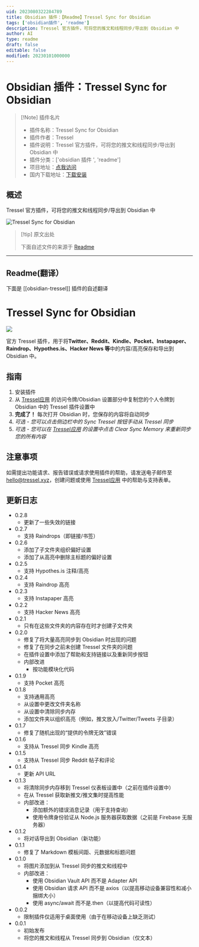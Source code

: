 ```yaml
---
uid: 2023080322284789
title: Obsidian 插件：【Readme】Tressel Sync for Obsidian
tags: ['obsidian插件', 'readme']
description: Tressel 官方插件，可将您的推文和线程同步/导出到 Obsidian 中
author: AI
type: readme
draft: false
editable: false
modified: 20230101000000
---
```


# Obsidian 插件：Tressel Sync for Obsidian

> [!Note] 插件名片
> - 插件名称：Tressel Sync for Obsidian
> - 插件作者：Tressel
> - 插件说明：Tressel 官方插件，可将您的推文和线程同步/导出到 Obsidian 中
> - 插件分类：['obsidian 插件 ', 'readme']
> - 项目地址：[点我访问](https://github.com/tresselteam/obsidian-tressel)
> - 国内下载地址：[下载安装](https://pkmer.cn/products/plugin/pluginMarket/?obsidian-tressel)

## 概述

Tressel 官方插件，可将您的推文和线程同步/导出到 Obsidian 中

![Tressel Sync for Obsidian](https://cdn.pkmer.cn/covers/obsidian-tressel.png!pkmer)

> [!tip] 原文出处
>
>下面自述文件的来源于 [Readme](https://ghproxy.net/https://raw.githubusercontent.com/tresselteam/obsidian-tressel/master/README.md)
>

---

## Readme(翻译）

下面是 [[obsidian-tressel]] 插件的自述翻译

# Tressel Sync for Obsidian

![](https://tressel.xyz/open-graph-image.png)

官方 Tressel 插件，用于将**Twitter、Reddit、Kindle、Pocket、Instapaper、Raindrop、Hypothes.is、Hacker News 等**中的内容/高亮保存和导出到 Obsidian 中。

## 指南

1. 安装插件
2. 从 [Tressel应用](https://app.tressel.xyz) 的访问令牌/Obsidian 设置部分中复制您的个人令牌到 Obsidian 中的 Tressel 插件设置中
3. **完成了！** 每次打开 Obsidian 时，您保存的内容将自动同步
4. *可选 - 您可以点击侧边栏中的 Sync Tressel 按钮手动从 Tressel 同步*
5. *可选 - 您可以在 [Tressel应用](https://app.tressel.xyz) 的设置中点击 Clear Sync Memory 来重新同步您的所有内容*

## 注意事项

如需提出功能请求、报告错误或请求使用插件的帮助，请发送电子邮件至 hello@tressel.xyz，创建问题或使用 [Tressel应用](https://app.tressel.xyz) 中的帮助与支持表单。

## 更新日志

- 0.2.8
  - 更新了一些失效的链接
- 0.2.7
  - 支持 Raindrops（即链接/书签）
- 0.2.6
  - 添加了子文件夹组织偏好设置
  - 添加了从高亮中删除主标题的偏好设置
- 0.2.5
  - 支持 Hypothes.is 注释/高亮
- 0.2.4
  - 支持 Raindrop 高亮
- 0.2.3
  - 支持 Instapaper 高亮
- 0.2.2
  - 支持 Hacker News 高亮
- 0.2.1
  - 只有在这些文件夹的内容存在时才创建子文件夹
- 0.2.0
  - 修复了将大量高亮同步到 Obsidian 时出现的问题
  - 修复了在同步之前未创建 Tressel 文件夹的问题
  - 在插件设置中添加了帮助和支持链接以及重新同步按钮
  - 内部改进
    - 按功能模块化代码
- 0.1.9
  - 支持 Pocket 高亮
- 0.1.8
  - 支持通用高亮
  - 从设置中更改文件夹名称
  - 从设置中清除同步内存
  - 添加文件夹以组织高亮（例如，推文放入/Twitter/Tweets 子目录）
- 0.1.7
  - 修复了随机出现的“提供的令牌无效”错误
- 0.1.6
  - 支持从 Tressel 同步 Kindle 高亮
- 0.1.5
  - 支持从 Tressel 同步 Reddit 帖子和评论
- 0.1.4
  - 更新 API URL
- 0.1.3
  - 将清除同步内存移到 Tressel 仪表板设置中（之前在插件设置中）
  - 在从 Tressel 获取新推文/推文集时提高性能
  - 内部改进：
    - 添加额外的错误消息记录（用于支持查询）
    - 使用令牌身份验证从 Node.js 服务器获取数据（之前是 Firebase 无服务器）
- 0.1.2
  - 将对话导出到 Obsidian（新功能）
- 0.1.1
  - 修复了 Markdown 模板间距、元数据和标题问题
- 0.1.0
  - 将图片添加到从 Tressel 同步的推文和线程中
  - 内部改进：
    - 使用 Obsidian Vault API 而不是 Adapter API
    - 使用 Obsidian 请求 API 而不是 axios（以提高移动设备兼容性和减小捆绑大小）
    - 使用 async/await 而不是.then（以提高代码可读性）
- 0.0.2
  - 限制插件仅适用于桌面使用（由于在移动设备上缺乏测试）
- 0.0.1
  - 初始发布
  - 将您的推文和线程从 Tressel 同步到 Obsidian（仅文本）



